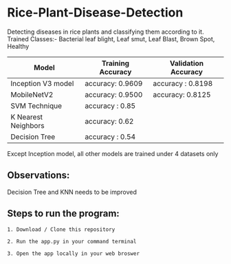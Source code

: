 # Rice-Plant-Disease-Detection

Detecting diseases in rice plants and classifying them according to it.
Trained Classes:- Bacterial leaf blight, Leaf smut, Leaf Blast, Brown Spot, Healthy



| Model  | Training Accuracy | Validation Accuracy | 
| ------------- | ------------- | ------------|
| Inception V3 model  |  accuracy: 0.9609  |   accuracy : 0.8198     | 
| MobileNetV2 |   accuracy: 0.9500    | accuracy: 0.8125   |
| SVM Technique |     accuracy : 0.85            |       |
| K Nearest Neighbors |  accuracy: 0.62      |        |
| Decision Tree |     accuracy :  0.54         |          |


Except Inception model, all other models are trained under 4 datasets only



## Observations:
 
Decision  Tree and KNN needs to be improved



## Steps to run the program:

```
1. Download / Clone this repository
```

```
2. Run the app.py in your command terminal
```

```
3. Open the app locally in your web broswer
```
